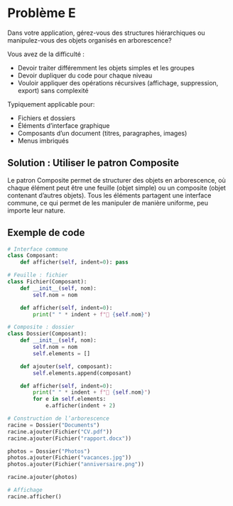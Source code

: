 # Problème E

Dans votre application, gérez-vous des structures hiérarchiques ou manipulez-vous des objets organisés en arborescence?

Vous avez de la difficulté :

- Devoir traiter différemment les objets simples et les groupes
- Devoir dupliquer du code pour chaque niveau
- Vouloir appliquer des opérations récursives (affichage, suppression, export) sans complexité

Typiquement applicable pour:

- Fichiers et dossiers
- Éléments d’interface graphique
- Composants d’un document (titres, paragraphes, images)
- Menus imbriqués

## Solution : Utiliser le patron Composite

Le patron Composite permet de structurer des objets en arborescence, où chaque élément peut être une feuille (objet simple) ou un composite (objet contenant d’autres objets). Tous les éléments partagent une interface commune, ce qui permet de les manipuler de manière uniforme, peu importe leur nature.

## Exemple de code

```python
# Interface commune
class Composant:
    def afficher(self, indent=0): pass

# Feuille : fichier
class Fichier(Composant):
    def __init__(self, nom):
        self.nom = nom

    def afficher(self, indent=0):
        print(" " * indent + f"📄 {self.nom}")

# Composite : dossier
class Dossier(Composant):
    def __init__(self, nom):
        self.nom = nom
        self.elements = []

    def ajouter(self, composant):
        self.elements.append(composant)

    def afficher(self, indent=0):
        print(" " * indent + f"📁 {self.nom}")
        for e in self.elements:
            e.afficher(indent + 2)

# Construction de l’arborescence
racine = Dossier("Documents")
racine.ajouter(Fichier("CV.pdf"))
racine.ajouter(Fichier("rapport.docx"))

photos = Dossier("Photos")
photos.ajouter(Fichier("vacances.jpg"))
photos.ajouter(Fichier("anniversaire.png"))

racine.ajouter(photos)

# Affichage
racine.afficher()
```
